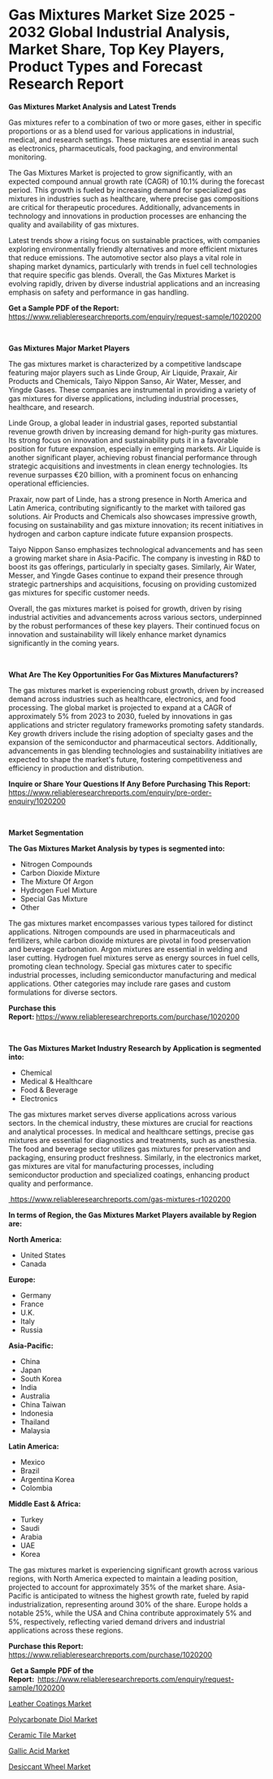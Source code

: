<p><h1>Gas Mixtures Market Size 2025 - 2032 Global Industrial Analysis, Market Share, Top Key Players, Product Types and Forecast Research Report</h1></p><p><strong>Gas Mixtures Market Analysis and Latest Trends</strong></p>
<p><p>Gas mixtures refer to a combination of two or more gases, either in specific proportions or as a blend used for various applications in industrial, medical, and research settings. These mixtures are essential in areas such as electronics, pharmaceuticals, food packaging, and environmental monitoring. </p><p>The Gas Mixtures Market is projected to grow significantly, with an expected compound annual growth rate (CAGR) of 10.1% during the forecast period. This growth is fueled by increasing demand for specialized gas mixtures in industries such as healthcare, where precise gas compositions are critical for therapeutic procedures. Additionally, advancements in technology and innovations in production processes are enhancing the quality and availability of gas mixtures.</p><p>Latest trends show a rising focus on sustainable practices, with companies exploring environmentally friendly alternatives and more efficient mixtures that reduce emissions. The automotive sector also plays a vital role in shaping market dynamics, particularly with trends in fuel cell technologies that require specific gas blends. Overall, the Gas Mixtures Market is evolving rapidly, driven by diverse industrial applications and an increasing emphasis on safety and performance in gas handling.</p></p>
<p><strong>Get a Sample PDF of the Report:&nbsp;</strong> <a href="https://www.reliableresearchreports.com/enquiry/request-sample/1020200?utm_campaign=16&utm_medium=2&utm_source=Github&utm_content=ia&utm_term=02042025&utm_id=gas-mixtures">https://www.reliableresearchreports.com/enquiry/request-sample/1020200</a></p>
<p>&nbsp;</p>
<p><strong>Gas Mixtures Major Market Players</strong></p>
<p><p>The gas mixtures market is characterized by a competitive landscape featuring major players such as Linde Group, Air Liquide, Praxair, Air Products and Chemicals, Taiyo Nippon Sanso, Air Water, Messer, and Yingde Gases. These companies are instrumental in providing a variety of gas mixtures for diverse applications, including industrial processes, healthcare, and research.</p><p>Linde Group, a global leader in industrial gases, reported substantial revenue growth driven by increasing demand for high-purity gas mixtures. Its strong focus on innovation and sustainability puts it in a favorable position for future expansion, especially in emerging markets. Air Liquide is another significant player, achieving robust financial performance through strategic acquisitions and investments in clean energy technologies. Its revenue surpasses €20 billion, with a prominent focus on enhancing operational efficiencies.</p><p>Praxair, now part of Linde, has a strong presence in North America and Latin America, contributing significantly to the market with tailored gas solutions. Air Products and Chemicals also showcases impressive growth, focusing on sustainability and gas mixture innovation; its recent initiatives in hydrogen and carbon capture indicate future expansion prospects.</p><p>Taiyo Nippon Sanso emphasizes technological advancements and has seen a growing market share in Asia-Pacific. The company is investing in R&D to boost its gas offerings, particularly in specialty gases. Similarly, Air Water, Messer, and Yingde Gases continue to expand their presence through strategic partnerships and acquisitions, focusing on providing customized gas mixtures for specific customer needs.</p><p>Overall, the gas mixtures market is poised for growth, driven by rising industrial activities and advancements across various sectors, underpinned by the robust performances of these key players. Their continued focus on innovation and sustainability will likely enhance market dynamics significantly in the coming years.</p></p>
<p>&nbsp;</p>
<p><strong>What Are The Key Opportunities For Gas Mixtures Manufacturers?</strong></p>
<p><p>The gas mixtures market is experiencing robust growth, driven by increased demand across industries such as healthcare, electronics, and food processing. The global market is projected to expand at a CAGR of approximately 5% from 2023 to 2030, fueled by innovations in gas applications and stricter regulatory frameworks promoting safety standards. Key growth drivers include the rising adoption of specialty gases and the expansion of the semiconductor and pharmaceutical sectors. Additionally, advancements in gas blending technologies and sustainability initiatives are expected to shape the market's future, fostering competitiveness and efficiency in production and distribution.</p></p>
<p><strong>Inquire or Share Your Questions If Any Before Purchasing This Report:</strong> <a href="https://www.reliableresearchreports.com/enquiry/pre-order-enquiry/1020200?utm_campaign=16&utm_medium=2&utm_source=Github&utm_content=ia&utm_term=02042025&utm_id=gas-mixtures">https://www.reliableresearchreports.com/enquiry/pre-order-enquiry/1020200</a></p>
<p>&nbsp;</p>
<p><strong>Market Segmentation</strong></p>
<p><strong>The Gas Mixtures Market Analysis by types is segmented into:</strong></p>
<p><ul><li>Nitrogen Compounds</li><li>Carbon Dioxide Mixture</li><li>The Mixture Of Argon</li><li>Hydrogen Fuel Mixture</li><li>Special Gas Mixture</li><li>Other</li></ul></p>
<p><p>The gas mixtures market encompasses various types tailored for distinct applications. Nitrogen compounds are used in pharmaceuticals and fertilizers, while carbon dioxide mixtures are pivotal in food preservation and beverage carbonation. Argon mixtures are essential in welding and laser cutting. Hydrogen fuel mixtures serve as energy sources in fuel cells, promoting clean technology. Special gas mixtures cater to specific industrial processes, including semiconductor manufacturing and medical applications. Other categories may include rare gases and custom formulations for diverse sectors.</p></p>
<p><strong>Purchase this Report:&nbsp;</strong><a href="https://www.reliableresearchreports.com/purchase/1020200?utm_campaign=16&utm_medium=2&utm_source=Github&utm_content=ia&utm_term=02042025&utm_id=gas-mixtures">https://www.reliableresearchreports.com/purchase/1020200</a></p>
<p>&nbsp;</p>
<p><strong>The Gas Mixtures Market Industry Research by Application is segmented into:</strong></p>
<p><ul><li>Chemical</li><li>Medical & Healthcare</li><li>Food & Beverage</li><li>Electronics</li></ul></p>
<p><p>The gas mixtures market serves diverse applications across various sectors. In the chemical industry, these mixtures are crucial for reactions and analytical processes. In medical and healthcare settings, precise gas mixtures are essential for diagnostics and treatments, such as anesthesia. The food and beverage sector utilizes gas mixtures for preservation and packaging, ensuring product freshness. Similarly, in the electronics market, gas mixtures are vital for manufacturing processes, including semiconductor production and specialized coatings, enhancing product quality and performance.</p></p>
<p><a href="https://www.reliableresearchreports.com/gas-mixtures-r1020200?utm_campaign=16&utm_medium=2&utm_source=Github&utm_content=ia&utm_term=02042025&utm_id=gas-mixtures">&nbsp;https://www.reliableresearchreports.com/gas-mixtures-r1020200</a></p>
<p><strong>In terms of Region, the Gas Mixtures Market Players available by Region are:</strong></p>
<p>
    <p> <strong> North America: </strong>
        <ul>
            <li>United States</li>
            <li>Canada</li>
        </ul>
        </p> 
    <p> <strong> Europe: </strong>
        <ul>
            <li>Germany</li>
            <li>France</li>
            <li>U.K.</li>
            <li>Italy</li>
            <li>Russia</li>
        </ul>
        </p> 
    <p> <strong> Asia-Pacific: </strong>
        <ul>
            <li>China</li>
            <li>Japan</li>
            <li>South Korea</li>
            <li>India</li>
            <li>Australia</li>
            <li>China Taiwan</li>
            <li>Indonesia</li>
            <li>Thailand</li>
            <li>Malaysia</li>
        </ul>
        </p> 
    <p> <strong> Latin America: </strong>
        <ul>
            <li>Mexico</li>
            <li>Brazil</li>
            <li>Argentina Korea</li>
            <li>Colombia</li>
        </ul>
        </p> 
    <p> <strong> Middle East & Africa: </strong>
        <ul>
            <li>Turkey</li>
            <li>Saudi</li>
            <li>Arabia</li>
            <li>UAE</li>
            <li>Korea</li>
        </ul>
    </p>
    </p>
<p><p>The gas mixtures market is experiencing significant growth across various regions, with North America expected to maintain a leading position, projected to account for approximately 35% of the market share. Asia-Pacific is anticipated to witness the highest growth rate, fueled by rapid industrialization, representing around 30% of the share. Europe holds a notable 25%, while the USA and China contribute approximately 5% and 5%, respectively, reflecting varied demand drivers and industrial applications across these regions.</p></p>
<p><strong>Purchase this Report: </strong><a href="https://www.reliableresearchreports.com/purchase/1020200?utm_campaign=16&utm_medium=2&utm_source=Github&utm_content=ia&utm_term=02042025&utm_id=gas-mixtures">https://www.reliableresearchreports.com/purchase/1020200</a></p>
<p>&nbsp;<strong>Get a Sample PDF of the Report:&nbsp;&nbsp;</strong><a href="https://www.reliableresearchreports.com/enquiry/request-sample/1020200?utm_campaign=16&utm_medium=2&utm_source=Github&utm_content=ia&utm_term=02042025&utm_id=gas-mixtures">https://www.reliableresearchreports.com/enquiry/request-sample/1020200</a></p>
<p><strong></strong></p>
<p><p><a href="https://github.com/sgroitrieu7f/Market-Research-Report-List-1/blob/main/leather-coatings-market.md?utm_campaign=16&utm_medium=2&utm_source=Github&utm_content=ia&utm_term=02042025&utm_id=gas-mixtures">Leather Coatings Market</a></p><p><a href="https://github.com/zhininzacher/Market-Research-Report-List-1/blob/main/polycarbonate-diol-market.md?utm_campaign=16&utm_medium=2&utm_source=Github&utm_content=ia&utm_term=02042025&utm_id=gas-mixtures">Polycarbonate Diol Market</a></p><p><a href="https://github.com/roehrtizonov/Market-Research-Report-List-1/blob/main/ceramic-tile-market.md?utm_campaign=16&utm_medium=2&utm_source=Github&utm_content=ia&utm_term=02042025&utm_id=gas-mixtures">Ceramic Tile Market</a></p><p><a href="https://github.com/donsonjupa/Market-Research-Report-List-1/blob/main/gallic-acid-market.md?utm_campaign=16&utm_medium=2&utm_source=Github&utm_content=ia&utm_term=02042025&utm_id=gas-mixtures">Gallic Acid Market</a></p><p><a href="https://github.com/welidaeisya/Market-Research-Report-List-1/blob/main/desiccant-wheel-market.md?utm_campaign=16&utm_medium=2&utm_source=Github&utm_content=ia&utm_term=02042025&utm_id=gas-mixtures">Desiccant Wheel Market</a></p></p>